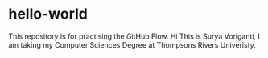 # hello-world
This repository is for practising the GitHub Flow.
Hi This is Surya Voriganti, I am taking my Computer Sciences Degree at Thompsons Rivers Univeristy.
